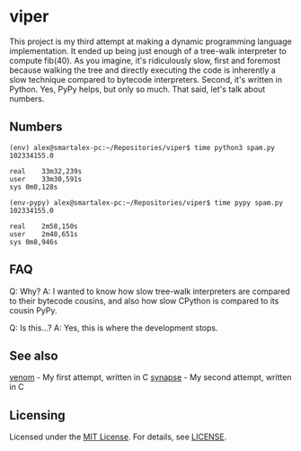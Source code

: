 # viper

This project is my third attempt at making a dynamic programming language implementation. It ended up being just enough of a tree-walk interpreter to compute fib(40). As you imagine, it's ridiculously slow, first and foremost because walking the tree and directly executing the code is inherently a slow technique compared to bytecode interpreters. Second, it's written in Python. Yes, PyPy helps, but only so much. That said, let's talk about numbers.

## Numbers

```
(env) alex@smartalex-pc:~/Repositories/viper$ time python3 spam.py
102334155.0

real	33m32,239s
user	33m30,591s
sys	0m0,128s
```

```
(env-pypy) alex@smartalex-pc:~/Repositories/viper$ time pypy spam.py
102334155.0

real	2m58,150s
user	2m48,651s
sys	0m8,946s
```

## FAQ

Q: Why?
A: I wanted to know how slow tree-walk interpreters are compared to their bytecode cousins, and also how slow CPython is compared to its cousin PyPy.

Q: Is this...?
A: Yes, this is where the development stops.

## See also

[venom](https://github.com/NukedOne/venom) - My first attempt, written in C
[synapse](https://github.com/NukedOne/synapse) - My second attempt, written in C

## Licensing

Licensed under the [MIT License](https://opensource.org/licenses/MIT). For details, see [LICENSE](https://github.com/NukedOne/viper/blob/master/LICENSE).
